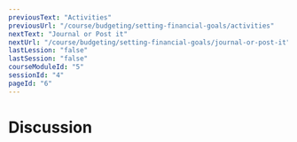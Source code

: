 ```yaml
---
previousText: "Activities"
previousUrl: "/course/budgeting/setting-financial-goals/activities"
nextText: "Journal or Post it"
nextUrl: "/course/budgeting/setting-financial-goals/journal-or-post-it"
lastLession: "false"
lastSession: "false"
courseModuleId: "5"
sessionId: "4"
pageId: "6"
---
```



# Discussion